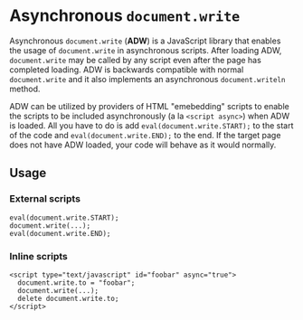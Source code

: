Asynchronous `document.write`
===========================

Asynchronous `document.write` (**ADW**) is a JavaScript library that enables the usage
of `document.write` in asynchronous scripts. After loading ADW, `document.write` may
be called by any script even after the page has completed loading. ADW is backwards
compatible with normal `document.write` and it also implements an asynchronous
`document.writeln` method.

ADW can be utilized by providers of HTML "emebedding" scripts to enable the scripts to
be included asynchronously (a la `<script async>`) when ADW is loaded. All you have to
do is add `eval(document.write.START);` to the start of the code and
`eval(document.write.END);` to the end. If the target page does not have ADW loaded,
your code will behave as it would normally.

Usage
-----

### External scripts

    eval(document.write.START);
    document.write(...);
    eval(document.write.END);


### Inline scripts

    <script type="text/javascript" id="foobar" async="true">
      document.write.to = "foobar";
      document.write(...);
      delete document.write.to;
    </script>
